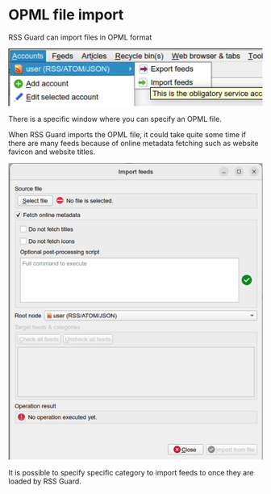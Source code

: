 OPML file import
================
RSS Guard can import files in OPML format 

<img alt="alt-img" src="images/opml-import-menu.png" width="600px">  
  
There is a specific window where you can specify an OPML file.

When RSS Guard imports the OPML file, it could take quite some time if there are many feeds because of online metadata fetching such as website favicon and website titles.

<img alt="alt-img" src="images/opm-import-windows.png" width="600px">

It is possible to specify specific category to import feeds to once they are loaded by RSS Guard.